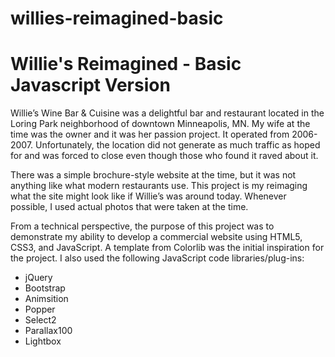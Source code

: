 # willies-reimagined-basic

# Willie's Reimagined - Basic Javascript Version

Willie’s Wine Bar & Cuisine was a delightful bar and restaurant located in the Loring Park neighborhood of downtown Minneapolis, MN. My wife at the time was the owner and it was her passion project. It operated from 2006-2007. Unfortunately, the location did not generate as much traffic as hoped for and was forced to close even though those who found it raved about it.

There was a simple brochure-style website at the time, but it was not anything like what modern restaurants use. This project is my reimaging what the site might look like if Willie’s was around today. Whenever possible, I used actual photos that were taken at the time.

From a technical perspective, the purpose of this project was to demonstrate my ability to develop a commercial website using HTML5, CSS3, and JavaScript. A template from Colorlib was the initial inspiration for the project. I also used the following JavaScript code libraries/plug-ins:

- jQuery
- Bootstrap
- Animsition
- Popper
- Select2
- Parallax100
- Lightbox
